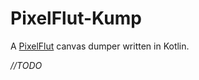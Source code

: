 # PixelFlut-Kump

A [PixelFlut](https://github.com/defnull/pixelflut) canvas dumper written in Kotlin.

_//TODO_
